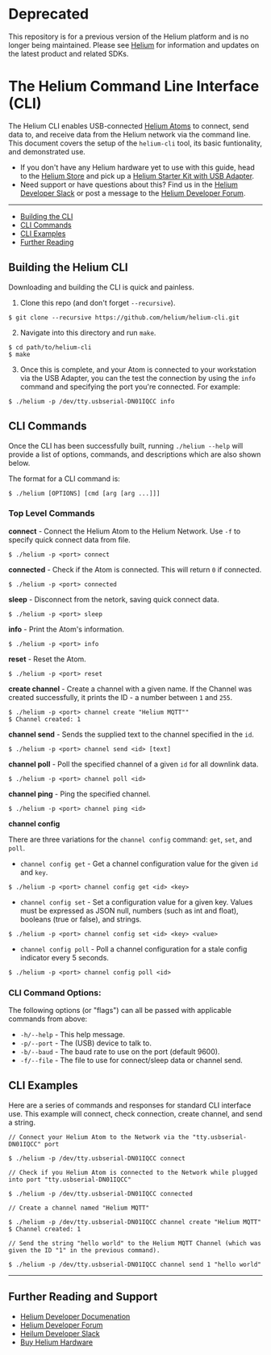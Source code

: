 # Deprecated #

This repository is for a previous version of the Helium platform and is no longer being maintained. Please see  [Helium](https://helium.com) for information and updates on the latest product and related SDKs. 


# The Helium Command Line Interface (CLI)

The Helium CLI enables USB-connected [Helium Atoms](https://www.helium.com/dev/architecture/overview#atom-module) to connect, send data to, and receive data from the Helium network via the command line. This document covers the setup of the `helium-cli` tool, its basic funtionality, and demonstrated use.

* If you don't have any Helium hardware yet to use with this guide, head to the [Helium Store](https://helium.com/store) and pick up a [Helium Starter Kit with USB Adapter](https://www.helium.com/products/helium-starter-kit-eth). 
* Need support or have questions about this? Find us in the [Helium Developer Slack](http://chat.helium.com) or post a message to the [Helium Developer Forum](https://forum.helium.com).

--- 

* [Building the CLI](#setup)
* [CLI Commands](#commands)
* [CLI Examples](#cli-examples)
* [Further Reading](#further-reading)


## <h2 id="setup">Building the Helium CLI</h2>

Downloading and building the CLI is quick and painless. 

1. Clone this repo (and don't forget `--recursive`). 

``` 
$ git clone --recursive https://github.com/helium/helium-cli.git
```

2. Navigate into this directory and run `make`.

``` 
$ cd path/to/helium-cli
$ make 
```

3. Once this is complete, and your Atom is connected to your workstation via the USB Adapter, you can the test the connection by using the `info ` command and specifying the port you're connected. For example:
 
```
$ ./helium -p /dev/tty.usbserial-DN01IQCC info
```


## <h2 id="commands">CLI Commands</h2>

Once the CLI has been successfully built, running `./helium --help` will provide a list of options, commands, and descriptions which are also shown below.  

The format for a CLI command is:

```
$ ./helium [OPTIONS] [cmd [arg [arg ...]]]
```

### Top Level Commands

**connect** - Connect the Helium Atom to the Helium Network. Use `-f` to specify quick connect data from file. 
``` 
$ ./helium -p <port> connect
```

**connected** - Check if the Atom is connected. This will return `0` if connected.
``` 
$ ./helium -p <port> connected
```

**sleep** - Disconnect from the netork, saving quick connect data. 
``` 
$ ./helium -p <port> sleep
```

**info** - Print the Atom's information. 
``` 
$ ./helium -p <port> info
```

**reset** - Reset the Atom.
```
$ ./helium -p <port> reset
```

**create channel** - Create a channel with a given name. If the Channel was created successfully, it prints the ID - a number between `1` and `255`.
``` 
$ ./helium -p <port> channel create "Helium MQTT"" 
$ Channel created: 1
``` 

**channel send** - Sends the supplied text to the channel specified in the `id`. 
``` 
$ ./helium -p <port> channel send <id> [text]
```

**channel poll** - Poll the specified channel of a given `id` for all downlink data.
```
$ ./helium -p <port> channel poll <id>
```

**channel ping** - Ping the specified channel.
```
$ ./helium -p <port> channel ping <id>
``` 

**channel config** 

There are three variations for the `channel config` command: `get`, `set`, and `poll`. 

* `channel config get` - Get a channel configuration value for the given `id` and `key`.

```
$ ./helium -p <port> channel config get <id> <key>
``` 

* `channel config set` - Set a configuration value for a given key. Values must be expressed as JSON null, numbers (such as int and float), booleans (true or false), and strings.

```
$ ./helium -p <port> channel config set <id> <key> <value>
```

* `channel config poll` - Poll a channel configuration for a stale config indicator every 5 seconds. 

``` 
$ ./helium -p <port> channel config poll <id>
```

### CLI Command Options:

The following options (or "flags") can all be passed with applicable commands from above:

* `-h/--help` - This help message.
* `-p/--port` - The (USB) device to talk to.
* `-b/--baud` - The baud rate to use on the port (default 9600).
* `-f/--file` - The file to use for connect/sleep data or channel send.


## <h2 id="cli-examples">CLI Examples</h2>

Here are a series of commands and responses for standard CLI interface use. This example will connect, check connection, create channel, and send a string.

```
// Connect your Helium Atom to the Network via the "tty.usbserial-DN01IQCC" port 

$ ./helium -p /dev/tty.usbserial-DN01IQCC connect
```

```
// Check if you Helium Atom is connected to the Network while plugged into port "tty.usbserial-DN01IQCC" 

$ ./helium -p /dev/tty.usbserial-DN01IQCC connected
```

```
// Create a channel named "Helium MQTT" 

$ ./helium -p /dev/tty.usbserial-DN01IQCC channel create "Helium MQTT"
$ Channel created: 1
```

```
// Send the string "hello world" to the Helium MQTT Channel (which was given the ID "1" in the previous command).

$ ./helium -p /dev/tty.usbserial-DN01IQCC channel send 1 "hello world"
```

---

## <h2 id="further-reading">Further Reading and Support</h2>

* [Helium Developer Documenation](https://helium.com/dev)
* [Helium Developer Forum](https://forum.helium.com)
* [Heilum Developer Slack](http://chat.helium.com)
* [Buy Helium Hardware](http://helium.com/store)
